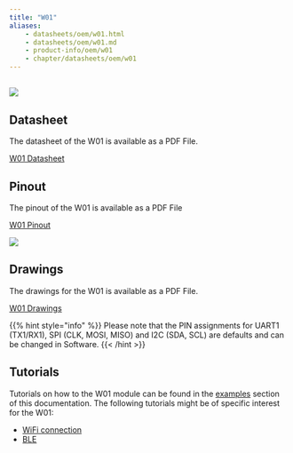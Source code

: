 ```yaml
---
title: "W01"
aliases:
    - datasheets/oem/w01.html
    - datasheets/oem/w01.md
    - product-info/oem/w01
    - chapter/datasheets/oem/w01
---
```


## ![](/gitbook/assets/assets-lil0igdl11z7jos_jpx-lkn7scqkkkb6tqb3uyo-lkn85ios3qzh5brsxk2-w01.png)

## Datasheet

The datasheet of the W01 is available as a PDF File.

<a href="/gitbook/assets/specsheets/Pycom_002_Specsheets_W01_v2.pdf" target="_blank"> W01 Datasheet </a>
## Pinout

The pinout of the W01 is available as a PDF File

<a href="/gitbook/assets/w01-pinout.pdf" target="_blank"> W01 Pinout </a>

![](/gitbook/assets/w01-pinout.png)

## Drawings

The drawings for the W01 is available as a PDF File.

<a href="/gitbook/assets/w01-drawing.pdf" target="_blank"> W01 Drawings </a>

{{% hint style="info" %}}
Please note that the PIN assignments for UART1 (TX1/RX1), SPI (CLK, MOSI, MISO) and I2C (SDA, SCL) are defaults and can be changed in Software.
{{< /hint >}}

## Tutorials

Tutorials on how to the W01 module can be found in the [examples](/tutorials/introduction) section of this documentation. The following tutorials might be of specific interest for the W01:

* [WiFi connection](/tutorials/all/wlan)
* [BLE](/tutorials/all/ble)
